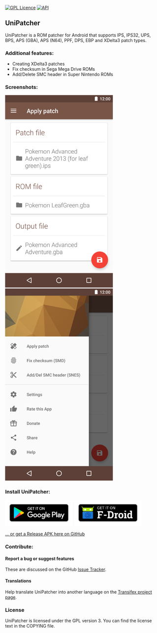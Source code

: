 [![GPL Licence](https://badges.frapsoft.com/os/gpl/gpl.png?v=103)](https://opensource.org/licenses/GPL-3.0/)
[![API](https://img.shields.io/badge/API-14%2B-brightgreen.svg?style=flat)](https://android-arsenal.com/api?level=21)

UniPatcher
----------

UniPatcher is a ROM patcher for Android that supports IPS, IPS32, UPS, BPS, APS (GBA), APS (N64), PPF, DPS, EBP and XDelta3 patch types.

### Additional features:

* Creating XDelta3 patches
* Fix checksum in Sega Mega Drive ROMs
* Add/Delete SMC header in Super Nintendo ROMs

### Screenshots:

<img src="/google-play/screenshot_1.png" width="350"> <img src="/google-play/screenshot_2.png" width="350">

### Install UniPatcher:

[<img src="/google-play/badges/google-play.png" alt="Get it on Google Play" width="220">](https://play.google.com/store/apps/details?id=org.emunix.unipatcher) [<img src="/google-play/badges/f-droid.png" alt="Get it on F-Droid" width="220">](https://f-droid.org/app/org.emunix.unipatcher)

[... or get a Release APK here on GitHub](https://github.com/btimofeev/UniPatcher/releases)

### Contribute:

#### Report a bug or suggest features

These are discussed on the GitHub [Issue Tracker](https://github.com/btimofeev/UniPatcher/issues).

#### Translations
Help translate UniPatcher into another language on the [Transifex project page](https://www.transifex.com/unipatcher/unipatcher/). 

### License
UniPatcher is licensed under the GPL version 3. You can find the license text in the COPYING file.
